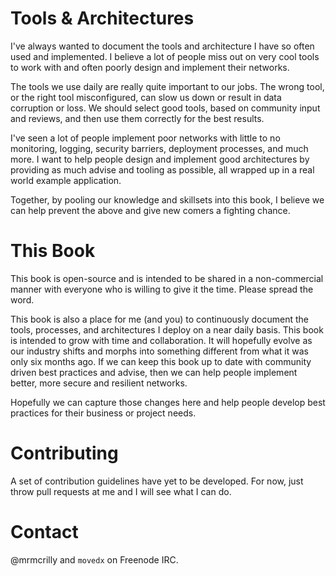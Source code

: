 # Tools & Architectures
I've always wanted to document the tools and architecture I have so often used and implemented. I believe a lot of people miss out on very cool tools to work with and often poorly design and implement their networks.

The tools we use daily are really quite important to our jobs. The wrong tool, or the right tool misconfigured, can slow us down or result in data corruption or loss. We should select good tools, based on community input and reviews, and then use them correctly for the best results.

I've seen a lot of people implement poor networks with little to no monitoring, logging, security barriers, deployment processes, and much more. I want to help people design and implement good architectures by providing as much advise and tooling as possible, all wrapped up in a real world example application.

Together, by pooling our knowledge and skillsets into this book, I believe we can help prevent the above and give new comers a fighting chance.

# This Book
This book is open-source and is intended to be shared in a non-commercial manner with everyone who is willing to give it the time. Please spread the word.

This book is also a place for me (and you) to continuously document the tools, processes, and architectures I deploy on a near daily basis. This book is intended to grow with time and collaboration. It will hopefully evolve as our industry shifts and morphs into something different from what it was only six months ago. If we can keep this book up to date with community driven best practices and advise, then we can help people implement better, more secure and resilient networks.

Hopefully we can capture those changes here and help people develop best practices for their business or project needs.

# Contributing
A set of contribution guidelines have yet to be developed. For now, just throw pull requests at me and I will see what I can do.

# Contact
@mrmcrilly and `movedx` on Freenode IRC.

